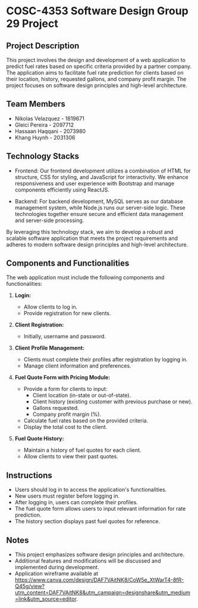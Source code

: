 # COSC-4353 Software Design Group 29 Project

## Project Description
This project involves the design and development of a web application to predict fuel rates based on specific criteria provided by a partner company. The application aims to facilitate fuel rate prediction for clients based on their location, history, requested gallons, and company profit margin. The project focuses on software design principles and high-level architecture.

## Team Members
- Nikolas Velazquez - 1819671
- Gleici Pereira - 2097712
- Hassaan Haqqani - 2073980
- Khang Huynh - 2031306

## Technology Stacks
- Frontend:
Our frontend development utilizes a combination of HTML for structure, CSS for styling, and JavaScript for interactivity. We enhance responsiveness and user experience with Bootstrap and manage components efficiently using ReactJS.

- Backend:
For backend development, MySQL serves as our database management system, while Node.js runs our server-side logic. These technologies together ensure secure and efficient data management and server-side processing.

By leveraging this technology stack, we aim to develop a robust and scalable software application that meets the project requirements and adheres to modern software design principles and high-level architecture.


## Components and Functionalities
The web application must include the following components and functionalities:

1. **Login:**
   - Allow clients to log in.
   - Provide registration for new clients.

2. **Client Registration:**
   - Initially, username and password.

3. **Client Profile Management:**
   - Clients must complete their profiles after registration by logging in.
   - Manage client information and preferences.

4. **Fuel Quote Form with Pricing Module:**
   - Provide a form for clients to input:
     - Client location (in-state or out-of-state).
     - Client history (existing customer with previous purchase or new).
     - Gallons requested.
     - Company profit margin (%).
   - Calculate fuel rates based on the provided criteria.
   - Display the total cost to the client.

5. **Fuel Quote History:**
   - Maintain a history of fuel quotes for each client.
   - Allow clients to view their past quotes.

## Instructions 
- Users should log in to access the application's functionalities.
- New users must register before logging in.
- After logging in, users can complete their profiles.
- The fuel quote form allows users to input relevant information for rate prediction.
- The history section displays past fuel quotes for reference.

## Notes
- This project emphasizes software design principles and architecture.
- Additional features and modifications will be discussed and implemented during development.
- Application wireframe available at https://www.canva.com/design/DAF7VAitNK8/CoW5e_XtWarT4-8fR-Q45g/view?utm_content=DAF7VAitNK8&utm_campaign=designshare&utm_medium=link&utm_source=editor.


